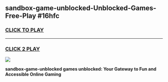 
## sandbox-game-unblocked-Unblocked-Games-Free-Play #16hfc
<h3>
<a href="https://us.freeplayer.one?title=sandbox-game-unblocked&ref=9M">CLICK TO PLAY</a></h3>
<hr>

<h3>
<a href="https://us.freeplayer.one?title=sandbox-game-unblocked&ref=9M">CLICK 2 PLAY</a>
  
</h3>

<a href="https://us.freeplayer.one?title=sandbox-game-unblocked&ref=9M"><img src="https://clearcache.store/games.png"></a>


**sandbox-game-unblocked games unblocked: Your Gateway to Fun and Accessible Online Gaming**
